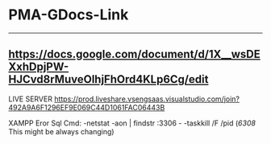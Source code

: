 # PMA-GDocs-Link 
-------------------
https://docs.google.com/document/d/1X__wsDEXxhDpjPW-HJCvd8rMuveOlhjFhOrd4KLp6Cg/edit
-------------------
LIVE SERVER
https://prod.liveshare.vsengsaas.visualstudio.com/join?492A9A6F1296EF9E069C44D1061FAC06443B

XAMPP Eror Sql
Cmd:
    -netstat -aon | findstr :3306
    - 
     -taskkill /F /pid (*6308* This might be always changing)
     
